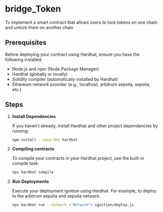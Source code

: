 # bridge_Token
 To implement a  smart contract that allows users to lock tokens on one chain and unlock them on another chain

## Prerequisites
Before deploying your contract using Hardhat, ensure you have the following installed:
- Node.js and npm (Node Package Manager)
- Hardhat (globally or locally)
- Solidity compiler (automatically installed by Hardhat)
- Ethereum network provider (e.g., localhost, arbitrum sepolia, sepolia, etc.)

## Steps

1. **Install Dependencies**
   
   If you haven't already, install Hardhat and other project dependencies by running:
   ```bash
   npm install --save-dev hardhat

2. **Compiling contracts**

    To compile your contracts in your Hardhat project, use the built-in compile task:
    ```bash
    npx hardhat compile

3. **Run Deployments**

    Execute your deployment ignition using Hardhat. For example, to deploy to the arbitrum sepolia and sepolia  network:
    ```bash
    npx hardhat run --network <"Network"> ignition/deploy.js
